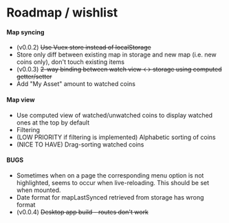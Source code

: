 # Roadmap / wishlist

#### Map syncing

- (v0.0.2) ~~Use Vuex store instead of localStorage~~
- Store only diff between existing map in storage and new map (i.e. new coins only), don't touch existing items
- (v0.0.3) ~~2-way binding between watch view <-> storage using computed getter/setter~~
- Add "My Asset" amount to watched coins

#### Map view
- Use computed view of watched/unwatched coins to display watched ones at the top by default
- Filtering
- (LOW PRIORITY if filtering is implemented) Alphabetic sorting of coins
- (NICE TO HAVE) Drag-sorting watched coins

#### BUGS
- Sometimes when on a page the corresponding menu option is not highlighted, seems to occur when live-reloading. This should be set when mounted.
- Date format for mapLastSynced retrieved from storage has wrong format
- (v0.0.4) ~~Desktop app build - routes don't work~~